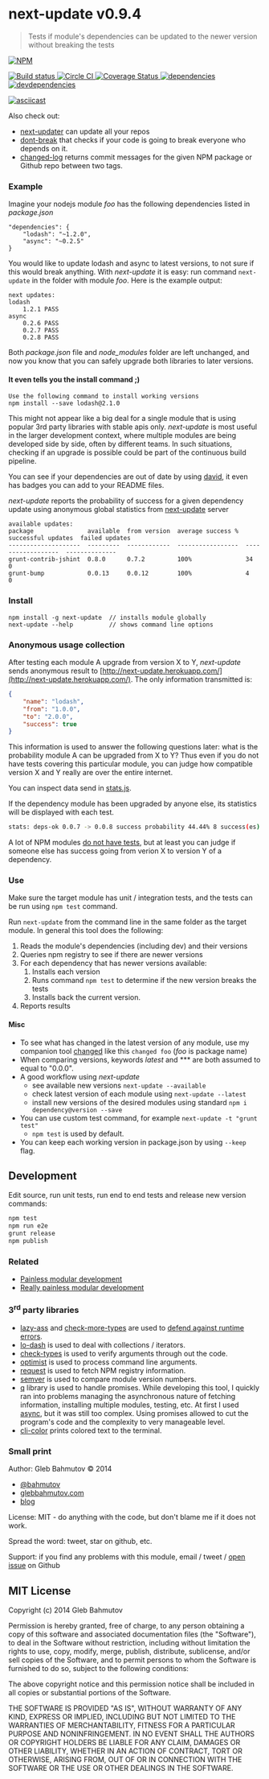 # next-update v0.9.4

> Tests if module's dependencies can be updated to the newer version without breaking the tests

[![NPM][next-update-icon] ][next-update-url]

[![Build status][next-update-ci-image] ][next-update-ci-url]
[![Circle CI][circle-ci-image] ][circle-ci-url]
[![Coverage Status][next-update-coverage-image] ][next-update-coverage-url]
[![dependencies][next-update-dependencies-image] ][next-update-dependencies-url]
[![devdependencies][next-update-devdependencies-image] ][next-update-devdependencies-url]

[next-update-icon]: https://nodei.co/npm/next-update.png?downloads=true
[next-update-url]: https://npmjs.org/package/next-update
[next-update-ci-image]: https://travis-ci.org/bahmutov/next-update.png?branch=master
[next-update-ci-url]: https://travis-ci.org/bahmutov/next-update
[next-update-coverage-image]: https://coveralls.io/repos/bahmutov/next-update/badge.png
[next-update-coverage-url]: https://coveralls.io/r/bahmutov/next-update
[next-update-dependencies-image]: https://david-dm.org/bahmutov/next-update.png
[next-update-dependencies-url]: https://david-dm.org/bahmutov/next-update
[next-update-devdependencies-image]: https://david-dm.org/bahmutov/next-update/dev-status.png
[next-update-devdependencies-url]: https://david-dm.org/bahmutov/next-update#info=devDependencies
[circle-ci-image]: https://circleci.com/gh/bahmutov/next-update.svg?style=svg
[circle-ci-url]: https://circleci.com/gh/bahmutov/next-update



[![asciicast](https://asciinema.org/a/21645.png)](https://asciinema.org/a/21645)

Also check out: 

* [next-updater](https://github.com/bahmutov/next-updater) can update all your repos
* [dont-break](https://github.com/bahmutov/dont-break) 
that checks if your code is going to break everyone who depends on it.
* [changed-log](https://github.com/bahmutov/changed-log) returns commit messages for
the given NPM package or Github repo between two tags.

### Example

Imagine your nodejs module *foo* has the following dependencies listed in *package.json*

    "dependencies": {
        "lodash": "~1.2.0",
        "async": "~0.2.5"
    }

You would like to update lodash and async to latest versions, to not sure if
this would break anything. With *next-update* it is easy: run command `next-update`
in the folder with module *foo*. Here is the example output:

    next updates:
    lodash
        1.2.1 PASS
    async
        0.2.6 PASS
        0.2.7 PASS
        0.2.8 PASS


Both *package.json* file and *node_modules* folder are left unchanged,
and now you know that you can safely upgrade both libraries to later versions.

#### It even tells you the install command ;)

    Use the following command to install working versions
    npm install --save lodash@2.1.0

This might not appear like a big deal for a single module that is using
popular 3rd party libraries with stable apis only. *next-update* is most useful
in the larger development context, where multiple modules are being developed
side by side, often by different teams. In such situations, checking if an upgrade
is possible could be part of the continuous build pipeline.

You can see if your dependencies are out of date by using
[david](https://david-dm.org),
it even has badges you can add to your README files.

*next-update* reports the probability of success for a given dependency update using
anonymous global statistics from [next-update](http://next-update.herokuapp.com/) server

```
available updates:
package               available  from version  average success %  successful updates  failed updates
--------------------  ---------  ------------  -----------------  ------------------  --------------
grunt-contrib-jshint  0.8.0      0.7.2         100%               34                  0
grunt-bump            0.0.13     0.0.12        100%               4                   0
```

### Install

    npm install -g next-update  // installs module globally
    next-update --help          // shows command line options

### Anonymous usage collection

After testing each module A upgrade from version X to Y, *next-update* sends
anonymous result to [http://next-update.herokuapp.com/](http://next-update.herokuapp.com/).
The only information transmitted is:

```json
{
    "name": "lodash",
    "from": "1.0.0",
    "to": "2.0.0",
    "success": true
}
```

This information is used to answer the following questions later:
what is the probability module A can be upgraded from X to Y?
Thus even if you do not have tests covering this particular module,
you can judge how compatible version X and Y really are over the entire
internet.

You can inspect data send in
[stats.js](https://github.com/bahmutov/next-update/blob/master/src/stats.js).

If the dependency module has been upgraded by anyone else, its statistics
will be displayed with each test.

```sh
stats: deps-ok 0.0.7 -> 0.0.8 success probability 44.44% 8 success(es) 10 failure(s)
```

A lot of NPM modules [do not have tests](http://npmt.abru.pt/), but
at least you can judge if someone else has success going from verion X to version Y
of a dependency.

### Use

Make sure the target module has unit / integration tests,
and the tests can be run using `npm test` command.

Run `next-update` from the command line in the same folder as
the target module. In general this tool does the following:

1. Reads the module's dependencies (including dev) and their versions
2. Queries npm registry to see if there are newer versions
3. For each dependency that has newer versions available:
    1. Installs each version
    2. Runs command `npm test` to determine if the new version breaks the tests
    3. Installs back the current version.
4. Reports results

#### Misc

* To see what has changed in the latest version of any module,
use my companion tool [changed](https://npmjs.org/package/changed)
like this `changed foo` (*foo* is package name)
* When comparing versions, keywords *latest* and *** are both assumed to equal to "0.0.0".
* A good workflow using *next-update*
    * see available new versions `next-update --available`
    * check latest version of each module using `next-update --latest`
    * install new versions of the desired modules using standard `npm i dependency@version --save`
* You can use custom test command, for example `next-update -t "grunt test"`
    * `npm test` is used by default.
* You can keep each working version in package.json by using `--keep` flag.



## Development

Edit source, run unit tests, run end to end tests and release
new version commands:

```sh
npm test
npm run e2e
grunt release
npm publish
```


### Related

* [Painless modular development](http://glebbahmutov.com/blog/modular-development-using-nodejs/)
* [Really painless modular development](http://glebbahmutov.com/blog/really-painless-modular-development/)



### 3<sup>rd</sup> party libraries

* [lazy-ass](https://github.com/bahmutov/lazy-ass) and 
[check-more-types](https://github.com/kensho/check-more-types) are used to 
[defend against runtime errors](http://glebbahmutov.com/blog/lazy-and-async-assertions/).
* [lo-dash](https://github.com/bestiejs/lodash) is used to deal with collections / iterators.
* [check-types](https://github.com/philbooth/check-types.js) is used to verify arguments through out the code.
* [optimist](https://github.com/substack/node-optimist) is used to process command line arguments.
* [request](https://npmjs.org/package/request) is used to fetch NPM registry information.
* [semver](https://npmjs.org/package/semver) is used to compare module version numbers.
* [q](https://npmjs.org/package/q) library is used to handle promises. While developing this tool,
I quickly ran into problems managing the asynchronous nature of fetching information, installing multiple modules,
testing, etc. At first I used [async](https://npmjs.org/package/async), but it was still too complex.
Using promises allowed to cut the program's code and the complexity to very manageable level.
* [cli-color](https://npmjs.org/package/cli-color) prints colored text to the terminal.



### Small print

Author: Gleb Bahmutov &copy; 2014

* [@bahmutov](https://twitter.com/bahmutov)
* [glebbahmutov.com](http://glebbahmutov.com)
* [blog](http://glebbahmutov.com/blog)

License: MIT - do anything with the code, but don't blame me if it does not work.

Spread the word: tweet, star on github, etc.

Support: if you find any problems with this module, email / tweet /
[open issue](https://github.com/bahmutov/next-update/issues?state=open) on Github



## MIT License

Copyright (c) 2014 Gleb Bahmutov

Permission is hereby granted, free of charge, to any person
obtaining a copy of this software and associated documentation
files (the "Software"), to deal in the Software without
restriction, including without limitation the rights to use,
copy, modify, merge, publish, distribute, sublicense, and/or sell
copies of the Software, and to permit persons to whom the
Software is furnished to do so, subject to the following
conditions:

The above copyright notice and this permission notice shall be
included in all copies or substantial portions of the Software.

THE SOFTWARE IS PROVIDED "AS IS", WITHOUT WARRANTY OF ANY KIND,
EXPRESS OR IMPLIED, INCLUDING BUT NOT LIMITED TO THE WARRANTIES
OF MERCHANTABILITY, FITNESS FOR A PARTICULAR PURPOSE AND
NONINFRINGEMENT. IN NO EVENT SHALL THE AUTHORS OR COPYRIGHT
HOLDERS BE LIABLE FOR ANY CLAIM, DAMAGES OR OTHER LIABILITY,
WHETHER IN AN ACTION OF CONTRACT, TORT OR OTHERWISE, ARISING
FROM, OUT OF OR IN CONNECTION WITH THE SOFTWARE OR THE USE OR
OTHER DEALINGS IN THE SOFTWARE.


